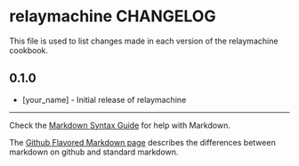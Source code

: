 relaymachine CHANGELOG
======================

This file is used to list changes made in each version of the relaymachine cookbook.

0.1.0
-----
- [your_name] - Initial release of relaymachine

- - -
Check the [Markdown Syntax Guide](http://daringfireball.net/projects/markdown/syntax) for help with Markdown.

The [Github Flavored Markdown page](http://github.github.com/github-flavored-markdown/) describes the differences between markdown on github and standard markdown.
